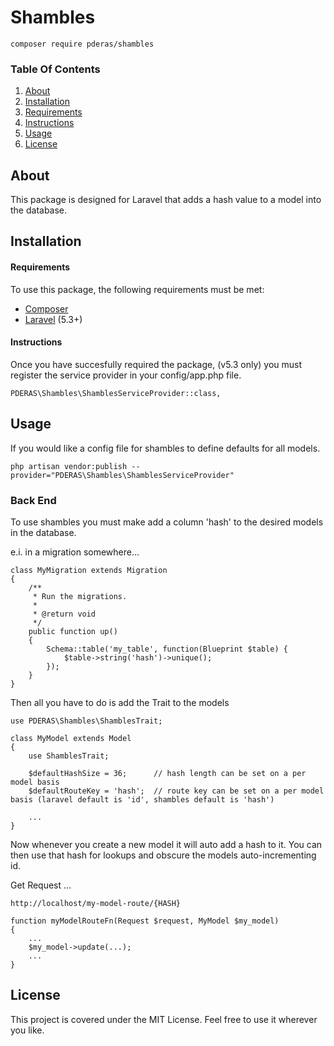 # Shambles
```
composer require pderas/shambles
```

### Table Of Contents
1. [About](#about)
2. [Installation](#installation)
3. [Requirements](#requirements)
4. [Instructions](#instructions)
5. [Usage](#usage)
6. [License](#license)

## About
This package is designed for Laravel that adds a hash value to a model into the database.

## Installation
#### Requirements
To use this package, the following requirements must be met:
- [Composer](https://getcomposer.org/)
- [Laravel](https://laravel.com/) (5.3+)

#### Instructions
Once you have succesfully required the package, (v5.3 only) you must register the service provider in your config/app.php file.
```
PDERAS\Shambles\ShamblesServiceProvider::class,
```

## Usage
If you would like a config file for shambles to define defaults for all models.
```
php artisan vendor:publish --provider="PDERAS\Shambles\ShamblesServiceProvider"
```

### Back End
To use shambles you must make add a column 'hash' to the desired models in the database.

e.i. in a migration somewhere...
```
class MyMigration extends Migration
{
    /**
     * Run the migrations.
     *
     * @return void
     */
    public function up()
    {
        Schema::table('my_table', function(Blueprint $table) {
            $table->string('hash')->unique();
        });
    }
}
```

Then all you have to do is add the Trait to the models

```
use PDERAS\Shambles\ShamblesTrait;

class MyModel extends Model
{
    use ShamblesTrait;

    $defaultHashSize = 36;      // hash length can be set on a per model basis
    $defaultRouteKey = 'hash';  // route key can be set on a per model basis (laravel default is 'id', shambles default is 'hash') 

    ...
}
```

Now whenever you create a new model it will auto add a hash to it. You can then use that hash for lookups and obscure the models auto-incrementing id.

Get Request ...
```
http://localhost/my-model-route/{HASH}
```

```
function myModelRouteFn(Request $request, MyModel $my_model)
{
    ...
    $my_model->update(...);
    ...
}
```


## License
This project is covered under the MIT License. Feel free to use it wherever you like.
